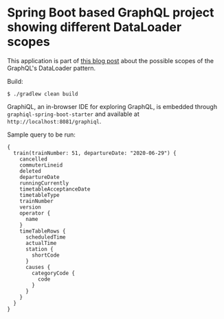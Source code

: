 # Spring Boot based GraphQL project showing different DataLoader scopes

This application is part of [this blog post](https://blog.softwaremill.com/graphql-dataloader-in-spring-boot-singleton-or-request-scoped-16699436f680) about the possible scopes of the GraphQL's DataLoader pattern.

Build:
```
$ ./gradlew clean build
```
GraphiQL, an in-browser IDE for exploring GraphQL, is embedded through `graphiql-spring-boot-starter`
and available at `http://localhost:8081/graphiql`.

Sample query to be run:

```
{
  train(trainNumber: 51, departureDate: "2020-06-29") {
    cancelled
    commuterLineid
    deleted
    departureDate
    runningCurrently
    timetableAcceptanceDate
    timetableType
    trainNumber
    version
    operator {
      name
    }
    timeTableRows {
      scheduledTime
      actualTime
      station {
        shortCode
      }
      causes {
        categoryCode {
          code
        }
      }
    }
  }
}

```
